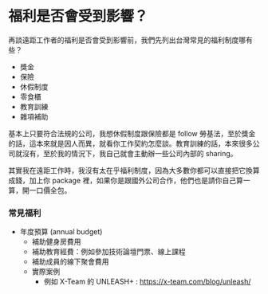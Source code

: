 # 福利是否會受到影響？

再談遠距工作者的福利是否會受到影響前，我們先列出台灣常見的福利制度哪有些？

- 獎金
- 保險
- 休假制度
- 零食櫃
- 教育訓練
- 雜項補助

基本上只要符合法規的公司，我想休假制度跟保險都是 follow 勞基法，至於獎金的話，這本來就是因人而異，就看你工作契約怎麼談。教育訓練的話，本來很多公司就沒有，至於我的情況下，我自己就會主動辦一些公司內部的 sharing。

其實我在遠距工作時，我沒有太在乎福利制度，因為大多數你都可以直接把它換算成錢，加上你 package 裡，如果你是跟國外公司合作，他們也是請你自己算一算，開一口價全包。

### 常見福利

- 年度預算 (annual budget)
  - 補助健身房費用
  - 補助教育經費：例如參加技術論壇門票、線上課程
  - 補助成員的線下聚會費用
  - 實際案例
    - 例如 X-Team 的 UNLEASH+ : <https://x-team.com/blog/unleash/>
